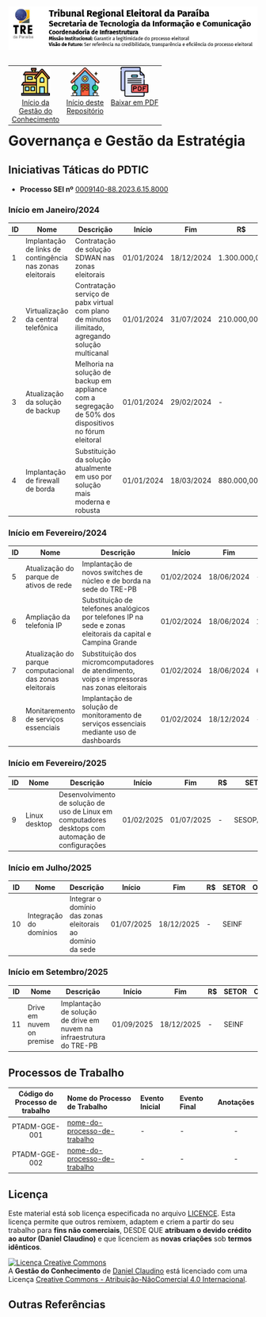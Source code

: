![center](../figuras/tre-pb-cabecalo-padrao-stic-coinf-seinf.png)

<table align="right" border="0">
  <tr>
    <td align="center" valign="top">
      <a href="https://github.com/dnlclaudino/gestao-do-conhecimento#readme">
        <img src="https://github.com/dnlclaudino/imagens/blob/master/icones/casa3.png?raw=true" heigh="60" width="60"><br>Início da <br>Gestão do <br>Conhecimento
      </a>
    </td>
    <td align="center" valign="top">
      <a href="https://github.com/dnlclaudino/tre-pb-seinf-proc-trab-adm#readme">
        <img src="https://github.com/dnlclaudino/imagens/blob/master/icones/casa2.png?raw=true" heigh="60" width="60"><br>Início deste <br>Repositório
      </a>
    </td>
    <td align="center" valign="top">
      <a href="https://github.com/dnlclaudino/tre-pb-seinf-proc-trab-adm#readme">
        <img src="https://github.com/dnlclaudino/imagens/blob/master/icones-aplicativos/pdf/pdf.png?raw=true" heigh="60" width="60"><br>Baixar em PDF
      </a>
    </td>
  </tr>
</table><br><br><br><br><br>

# Governança e Gestão da Estratégia


## Iniciativas Táticas do PDTIC

- **Processo SEI nº** [0009140-88.2023.6.15.8000](https://sei.tre-pb.jus.br/sei/controlador.php?acao=procedimento_trabalhar&id_procedimento=1731776)

### Início em Janeiro/2024

| ID | Nome                                                      | Descrição                                                                                                    | Início   | Fim      | R$           | SETOR       | Observação                           |
| -- | --------------------------------------------------------- | ------------------------------------------------------------------------------------------------------------ | ---------- | ---------- | ------------ | ----------- | ------------------------------------ |
| 1  | Implantação de links de contingência nas zonas eleitorais | Contratação de solução SDWAN nas zonas eleitorais                                                            | 01/01/2024 | 18/12/2024 | 1.300.000,00 | COINF       | custo do contrato da tely + telebras |
| 2  | Virtualização da central telefônica                       | Contratação serviço de pabx virtual com plano de minutos ilimitado, agregando solução multicanal             | 01/01/2024 | 31/07/2024 | 210.000,00   | COINF       |                                      |
| 3  | Atualização da solução de backup                          | Melhoria na solução de backup em appliance com a segregação de 50% dos dispositivos no fórum eleitoral       | 01/01/2024 | 29/02/2024 | -            | SEINF       |                                      |
| 4  | Implantação de firewall de borda                          | Substituição da solução atualmente em uso por solução mais moderna e robusta                                 | 01/01/2024 | 18/03/2024 | 880.000,00   | SEINF       |                                      |

### Início em Fevereiro/2024

| ID | Nome                                                      | Descrição                                                                                                    | Início   | Fim      | R$           | SETOR       | Observação                           |
| -- | --------------------------------------------------------- | ------------------------------------------------------------------------------------------------------------ | ---------- | ---------- | ------------ | ----------- | ------------------------------------ |
| 5  | Atualização do parque de ativos de rede                   | Implantação de novos switches de núcleo e de borda na sede do TRE-PB                                         | 01/02/2024 | 18/06/2024 | -            | SEINF       |                                      |
| 6  | Ampliação da telefonia IP                                 | Substituição de telefones analógicos por telefones IP na sede e zonas eleitorais da capital e Campina Grande | 01/02/2024 | 18/06/2024 | 140.000,00   | SEINF       |                                      |
| 7  | Atualização do parque computacional das zonas eleitorais  | Substituição dos micromcomputadores de atendimento, voips e impressoras nas zonas eleitorais                 | 01/02/2024 | 18/06/2024 | 60.000,00    | SESOP       | Custo de diárias                     |
| 8  | Monitaremento de serviços essenciais                      | Implantação de solução de monitoramento de serviços essenciais mediante uso de dashboards                    | 01/02/2024 | 18/12/2024 | -            | SEINF       |                                      |

### Início em Fevereiro/2025
| ID | Nome                                                      | Descrição                                                                                                    | Início   | Fim      | R$           | SETOR       | Observação                           |
| -- | --------------------------------------------------------- | ------------------------------------------------------------------------------------------------------------ | ---------- | ---------- | ------------ | ----------- | ------------------------------------ |
| 9  | Linux desktop| Desenvolvimento de solução de uso de Linux em computadores desktops com automação de configurações           | 01/02/2025 | 01/07/2025 | -            | SESOP/SEINF |                                      | 

### Início em Julho/2025

| ID | Nome                                                      | Descrição                                                                                                    | Início   | Fim      | R$           | SETOR       | Observação                           |
| -- | --------------------------------------------------------- | ------------------------------------------------------------------------------------------------------------ | ---------- | ---------- | ------------ | ----------- | ------------------------------------ |
| 10 | Integração do domínios                                    | Integrar o domínio das zonas eleitorais ao domínio da sede                                                   | 01/07/2025 | 18/12/2025 | -            | SEINF       |                                      |

### Início em Setembro/2025
| ID | Nome                                                      | Descrição                                                                                                    | Início   | Fim      | R$           | SETOR       | Observação                           |
| -- | --------------------------------------------------------- | ------------------------------------------------------------------------------------------------------------ | ---------- | ---------- | ------------ | ----------- | ------------------------------------ |
| 11 | Drive em nuvem on premise                                 | Implantação de solução de drive em nuvem na infraestrutura do TRE-PB                                         | 01/09/2025 | 18/12/2025 | -            | SEINF       |                                      |


## Processos de Trabalho


| Código do<br>Processo de trabalho | Nome do Processo de Trabalho | Evento Inicial | Evento Final | Anotações |
|:---:|:---|:---|:---|:---:|
|PTADM-GGE-001|[nome-do-processo-de-trabalho]()|-|-|-|
|PTADM-GGE-002|[nome-do-processo-de-trabalho]()|-|-|-|

## Licença

Este material está sob licença especificada no arquivo [LICENCE](../LICENSE). Esta licença permite que outros remixem, adaptem e criem a partir do seu trabalho para **fins não comerciais**, DESDE QUE **atribuam o devido crédito ao autor (Daniel Claudino)** e que licenciem as **novas criações** sob **termos idênticos**.

<a rel="license" href="http://creativecommons.org/licenses/by-nc/4.0/"><img alt="Licença Creative Commons" style="border-width:0" src="https://i.creativecommons.org/l/by-nc/4.0/88x31.png" /></a><br /><span xmlns:dct="http://purl.org/dc/terms/" href="http://purl.org/dc/dcmitype/Text" property="dct:title" rel="dct:type">A <b>Gestão do Conhecimento</b></span> de <a xmlns:cc="http://creativecommons.org/ns#" href="https://github.com/dnlclaudino/gestao-do-conhecimento" property="cc:attributionName" rel="cc:attributionURL">Daniel Claudino</a> está licenciado com uma Licença <a rel="license" href="http://creativecommons.org/licenses/by-nc/4.0/">Creative Commons - Atribuição-NãoComercial 4.0 Internacional</a>.

## Outras Referências